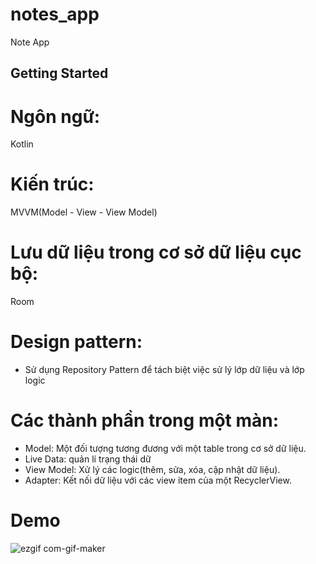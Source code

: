 # notes_app
Note App

## Getting Started

# Ngôn ngữ:
Kotlin

# Kiến trúc:
MVVM(Model - View - View Model) 

# Lưu dữ liệu trong cơ sở dữ liệu cục bộ:
Room 

# Design pattern:
- Sử dụng Repository Pattern để tách biệt việc sử lý lớp dữ liệu và lớp logic

# Các thành phần trong một màn:
- Model: Một đối tượng tương đương với một table trong cơ sở dữ liệu.
- Live Data: quản lí trạng thái dữ 
- View Model: Xử lý các logic(thêm, sửa, xóa, cập nhật dữ liệu).
- Adapter: Kết nối dữ liệu với các view item của một RecyclerView.

# Demo 


![ezgif com-gif-maker](https://user-images.githubusercontent.com/85747052/205519507-8a733a68-54f2-4553-bc3c-2d500d660a32.gif)
